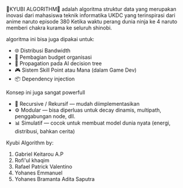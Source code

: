 🦊KYUBI ALGORITHM🦊
adalah algoritma struktur data yang merupakan inovasi dari mahasiswa teknik informatika UKDC yang terinspirasi dari anime naruto episode 380
Ketika waktu perang dunia ninja ke 4 naruto memberi chakra kurama ke seluruh shinobi.

algoritma ini bisa juga dipakai untuk:
- 🌐 Distribusi Bandwidth
- 🧾 Pembagian budget organisasi
- 🧠 Propagation pada AI decision tree
- 🎮 Sistem Skill Point atau Mana (dalam Game Dev)
- 📦 Dependency injection

Konsep ini juga sangat powerfull
- 🔁 Recursive / Rekursif — mudah diimplementasikan
- ⚙️ Modular — bisa diperluas untuk decay dinamis, multipath, penggabungan node, dll.
- 📊 Simulatif — cocok untuk membuat model dunia nyata (energi, distribusi, bahkan cerita)

Kyubi Algorithm by:
1. Gabriel Keitarou A.P
2. Rofi'ul khaqim
3. Rafael Patrick Valentino
4. Yohanes Emmanuel
5. Yohanes Bramanta Adita Saputra
